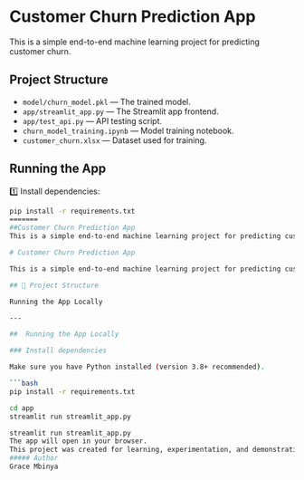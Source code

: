 
# Customer Churn Prediction App

This is a simple end-to-end machine learning project for predicting customer churn.

## Project Structure

- `model/churn_model.pkl` — The trained model.
- `app/streamlit_app.py` — The Streamlit app frontend.
- `app/test_api.py` — API testing script.
- `churn_model_training.ipynb` — Model training notebook.
- `customer_churn.xlsx` — Dataset used for training.

## Running the App

1️⃣ Install dependencies:

```bash
pip install -r requirements.txt
=======
##Customer Churn Prediction App
This is a simple end-to-end machine learning project for predicting customer churn using a trained machine learning model and a Streamlit frontend.

# Customer Churn Prediction App

This is a simple end-to-end machine learning project for predicting customer churn using a trained machine learning model and a Streamlit frontend.

## 📁 Project Structure

Running the App Locally

---

##  Running the App Locally

### Install dependencies

Make sure you have Python installed (version 3.8+ recommended).

```bash
pip install -r requirements.txt

cd app
streamlit run streamlit_app.py

streamlit run streamlit_app.py
The app will open in your browser.
This project was created for learning, experimentation, and demonstrating how to build and deploy ML models with a simple interface.
##### Author
Grace Mbinya

